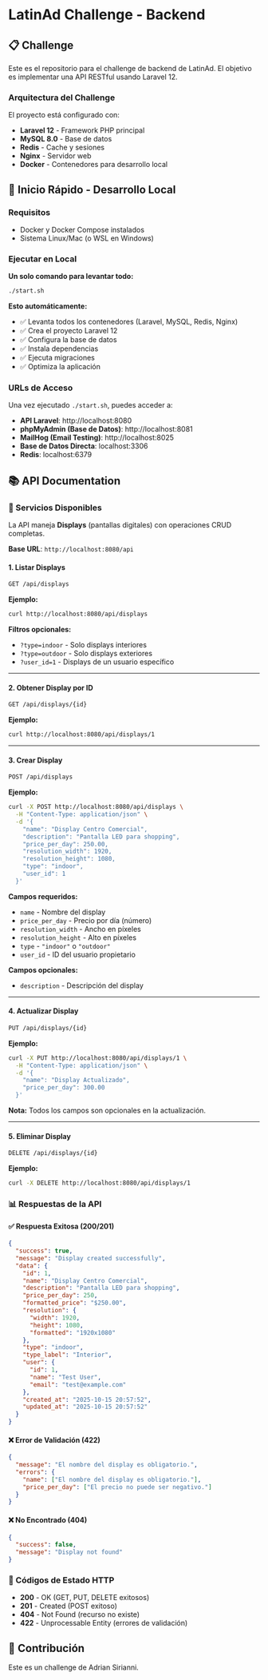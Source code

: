 # LatinAd Challenge - Backend

## 📋 Challenge

Este es el repositorio para el challenge de backend de LatinAd. El objetivo es implementar una API RESTful usando Laravel 12.

### Arquitectura del Challenge

El proyecto está configurado con:
- **Laravel 12** - Framework PHP principal
- **MySQL 8.0** - Base de datos
- **Redis** - Cache y sesiones
- **Nginx** - Servidor web
- **Docker** - Contenedores para desarrollo local

## 🚀 Inicio Rápido - Desarrollo Local

### Requisitos
- Docker y Docker Compose instalados
- Sistema Linux/Mac (o WSL en Windows)

### Ejecutar en Local

**Un solo comando para levantar todo:**

```bash
./start.sh
```

**Esto automáticamente:**
- ✅ Levanta todos los contenedores (Laravel, MySQL, Redis, Nginx)
- ✅ Crea el proyecto Laravel 12
- ✅ Configura la base de datos
- ✅ Instala dependencias
- ✅ Ejecuta migraciones
- ✅ Optimiza la aplicación

### URLs de Acceso

Una vez ejecutado `./start.sh`, puedes acceder a:

- **API Laravel**: http://localhost:8080
- **phpMyAdmin (Base de Datos)**: http://localhost:8081
- **MailHog (Email Testing)**: http://localhost:8025
- **Base de Datos Directa**: localhost:3306
- **Redis**: localhost:6379


## 📚 API Documentation

### 🎯 Servicios Disponibles

La API maneja **Displays** (pantallas digitales) con operaciones CRUD completas.

**Base URL**: `http://localhost:8080/api`

#### 1. **Listar Displays**
```bash
GET /api/displays
```

**Ejemplo:**
```bash
curl http://localhost:8080/api/displays
```

**Filtros opcionales:**
- `?type=indoor` - Solo displays interiores
- `?type=outdoor` - Solo displays exteriores
- `?user_id=1` - Displays de un usuario específico

---

#### 2. **Obtener Display por ID**
```bash
GET /api/displays/{id}
```

**Ejemplo:**
```bash
curl http://localhost:8080/api/displays/1
```

---

#### 3. **Crear Display**
```bash
POST /api/displays
```

**Ejemplo:**
```bash
curl -X POST http://localhost:8080/api/displays \
  -H "Content-Type: application/json" \
  -d '{
    "name": "Display Centro Comercial",
    "description": "Pantalla LED para shopping",
    "price_per_day": 250.00,
    "resolution_width": 1920,
    "resolution_height": 1080,
    "type": "indoor",
    "user_id": 1
  }'
```

**Campos requeridos:**
- `name` - Nombre del display
- `price_per_day` - Precio por día (número)
- `resolution_width` - Ancho en píxeles
- `resolution_height` - Alto en píxeles
- `type` - `"indoor"` o `"outdoor"`
- `user_id` - ID del usuario propietario

**Campos opcionales:**
- `description` - Descripción del display

---

#### 4. **Actualizar Display**
```bash
PUT /api/displays/{id}
```

**Ejemplo:**
```bash
curl -X PUT http://localhost:8080/api/displays/1 \
  -H "Content-Type: application/json" \
  -d '{
    "name": "Display Actualizado",
    "price_per_day": 300.00
  }'
```

**Nota:** Todos los campos son opcionales en la actualización.

---

#### 5. **Eliminar Display**
```bash
DELETE /api/displays/{id}
```

**Ejemplo:**
```bash
curl -X DELETE http://localhost:8080/api/displays/1
```

### 📊 Respuestas de la API

#### ✅ **Respuesta Exitosa (200/201)**
```json
{
  "success": true,
  "message": "Display created successfully",
  "data": {
    "id": 1,
    "name": "Display Centro Comercial",
    "description": "Pantalla LED para shopping",
    "price_per_day": 250,
    "formatted_price": "$250.00",
    "resolution": {
      "width": 1920,
      "height": 1080,
      "formatted": "1920x1080"
    },
    "type": "indoor",
    "type_label": "Interior",
    "user": {
      "id": 1,
      "name": "Test User",
      "email": "test@example.com"
    },
    "created_at": "2025-10-15 20:57:52",
    "updated_at": "2025-10-15 20:57:52"
  }
}
```

#### ❌ **Error de Validación (422)**
```json
{
  "message": "El nombre del display es obligatorio.",
  "errors": {
    "name": ["El nombre del display es obligatorio."],
    "price_per_day": ["El precio no puede ser negativo."]
  }
}
```

#### ❌ **No Encontrado (404)**
```json
{
  "success": false,
  "message": "Display not found"
}
```

### 🔧 Códigos de Estado HTTP

- **200** - OK (GET, PUT, DELETE exitosos)
- **201** - Created (POST exitoso)
- **404** - Not Found (recurso no existe)
- **422** - Unprocessable Entity (errores de validación)

## 🤝 Contribución

Este es un challenge de Adrian Sirianni.

